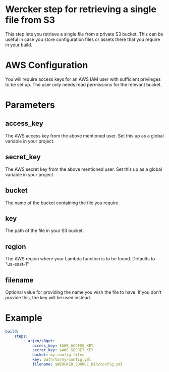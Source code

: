 # Wercker step for retrieving a single file from S3

This step lets you retrieve a single file from a private S3 bucket. This can be useful in case you store configuration files or assets there that you require in your build.

# AWS Configuration

You will require access keys for an AWS IAM user with sufficient privileges to be set up. The user only needs read permissions for the relevant bucket.

# Parameters

## access_key

The AWS access key from the above mentioned user. Set this up as a global variable in your project.

## secret_key

The AWS secret key from the above mentioned user. Set this up as a global variable in your project.

## bucket

The name of the bucket containing the file you require.

## key

The path of the file in your S3 bucket.

## region

The AWS region where your Lambda function is to be found. Defaults to "us-east-1"

## filename

Optional value for providing the name you wish the file to have. If you don't provide this, the key will be used instead.

# Example

```yml
build:
    steps:
        - arjen/s3get:
            access_key: $AWS_ACCESS_KEY
            secret_key: $AWS_SECRET_KEY
            bucket: my-config-files
            key: path/to/my/config.yml
            filename: $WERCKER_SOURCE_DIR/config.yml
```

